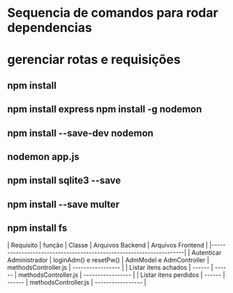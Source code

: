 # Sequencia de comandos para rodar dependencias

# gerenciar rotas e requisições

## npm install
## npm install express npm install -g nodemon
##
## npm install --save-dev nodemon
## nodemon app.js
## npm install sqlite3 --save
## npm install --save multer
## npm install fs


| Requisito | função | Classe | Arquivos Backend | Arquivos Frontend |
|--------------------------------------------------------------------|
| Autenticar Administrador | loginAdm() e resetPw() | AdmModel e AdmController | methodsController.js | ----------------- |
| Listar itens achados | ------ | ------ | methodsController.js | ----------------- |
| Listar itens perdidos | ------ | ------ | methodsController.js | ----------------- |
